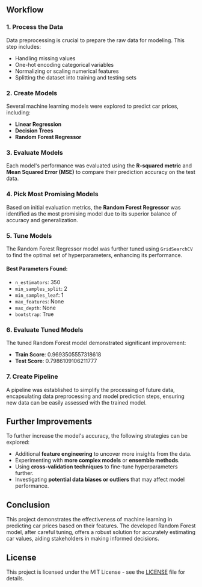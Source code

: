 
## Workflow

### 1. Process the Data
Data preprocessing is crucial to prepare the raw data for modeling. This step includes:
- Handling missing values
- One-hot encoding categorical variables
- Normalizing or scaling numerical features
- Splitting the dataset into training and testing sets

### 2. Create Models
Several machine learning models were explored to predict car prices, including:
- **Linear Regression**
- **Decision Trees**
- **Random Forest Regressor**

### 3. Evaluate Models
Each model's performance was evaluated using the **R-squared metric** and **Mean Squared Error (MSE)** to compare their prediction accuracy on the test data.

### 4. Pick Most Promising Models
Based on initial evaluation metrics, the **Random Forest Regressor** was identified as the most promising model due to its superior balance of accuracy and generalization.

### 5. Tune Models
The Random Forest Regressor model was further tuned using `GridSearchCV` to find the optimal set of hyperparameters, enhancing its performance.

#### Best Parameters Found:
- `n_estimators`: 350
- `min_samples_split`: 2
- `min_samples_leaf`: 1
- `max_features`: None
- `max_depth`: None
- `bootstrap`: True

### 6. Evaluate Tuned Models
The tuned Random Forest model demonstrated significant improvement:
- **Train Score**: 0.9693505557318618
- **Test Score**: 0.7986109106211777

### 7. Create Pipeline
A pipeline was established to simplify the processing of future data, encapsulating data preprocessing and model prediction steps, ensuring new data can be easily assessed with the trained model.

## Further Improvements
To further increase the model's accuracy, the following strategies can be explored:
- Additional **feature engineering** to uncover more insights from the data.
- Experimenting with **more complex models** or **ensemble methods**.
- Using **cross-validation techniques** to fine-tune hyperparameters further.
- Investigating **potential data biases or outliers** that may affect model performance.

## Conclusion
This project demonstrates the effectiveness of machine learning in predicting car prices based on their features. The developed Random Forest model, after careful tuning, offers a robust solution for accurately estimating car values, aiding stakeholders in making informed decisions.

## License
This project is licensed under the MIT License - see the [LICENSE](LICENSE) file for details.
